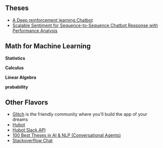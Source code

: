 ## Theses
- [A Deep reinforcement learning Chatbot](https://arxiv.org/abs/1801.06700)
- [Scalable Sentiment for Sequence-to-Sequence Chatbot Response with Performance Analysis](https://arxiv.org/abs/1804.02504v1)

## Math for Machine Learning

**Statistics**

**Calculus**

**Linear Algebra**

**prabability**

## Other Flavors

- [Glitch](https://glitch.com/) is the friendly community where you'll build the app of your dreams
- [Hubot](https://github.com/hubotio/hubot)
- [Hubot Slack API](https://github.com/slackapi/hubot-slack)
- [100 Best Theses in AI & NLP (Conversational Agents)](http://meta-guide.com/bibliography/100-best-theses-in-ai-nlp-conversational-agents)
- [Stackoverflow Chat](https://chat.stackoverflow.com/)
